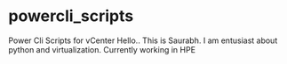 # powercli_scripts
Power Cli Scripts for vCenter
Hello.. This is Saurabh. I am entusiast about python and virtualization. Currently working in HPE
